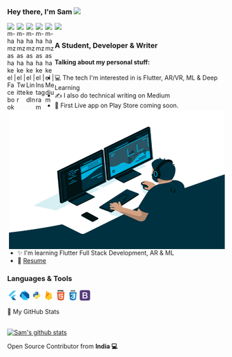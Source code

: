### Hey there, I'm  Sam <img src="https://media.giphy.com/media/hvRJCLFzcasrR4ia7z/giphy.gif" width="25px">

[<img align="left" alt="m-hamzashakeel | Facebook" width=22px src="https://cdn.jsdelivr.net/npm/simple-icons@v3/icons/facebook.svg">][facebook]
[<img align="left" alt="m-hamzashakeel | Twitter" width=22px src="https://cdn.jsdelivr.net/npm/simple-icons@v3/icons/twitter.svg">][twitter]
[<img align="left" alt="m-hamzashakeel | LinkedIn" width=22px src="https://cdn.jsdelivr.net/npm/simple-icons@v3/icons/linkedin.svg">][linkedin]
[<img align="left" alt="m-hamzashakeel | Instagram" width=22px src="https://cdn.jsdelivr.net/npm/simple-icons@v3/icons/instagram.svg">][instagram]
[<img align="left" alt="m-hamzashakeel | Medium" width=22px src="https://cdn.jsdelivr.net/npm/simple-icons@v3/icons/medium.svg">][medium]

![](https://visitor-badge.glitch.me/badge?page_id=SamJeffrey8.SamJeffrey8)

### A Student, Developer & Writer

<img align="right" alt="GIF" src="code.gif" width="500" height="320" />

#### Talking about my personal stuff:


- 💻 The tech I'm interested in is Flutter, AR/VR, ML & Deep Learning
- ✍ I also do technical writing on Medium
- 📱 First Live app on Play Store coming soon.
- ✨ I'm learning Flutter Full Stack Development, AR & ML
- 📄 [Resume][profile]

### Languages & Tools

<code><img width=24px src="https://raw.githubusercontent.com/github/explore/80688e429a7d4ef2fca1e82350fe8e3517d3494d/topics/flutter/flutter.png"></code>
<code><img width=24px src="https://raw.githubusercontent.com/github/explore/80688e429a7d4ef2fca1e82350fe8e3517d3494d/topics/dart/dart.png"></code>
<code><img width=24px src="https://raw.githubusercontent.com/github/explore/80688e429a7d4ef2fca1e82350fe8e3517d3494d/topics/python/python.png"></code>
<code><img width=24px src="https://raw.githubusercontent.com/github/explore/80688e429a7d4ef2fca1e82350fe8e3517d3494d/topics/firebase/firebase.png"></code>
<code><img width=24px src="https://raw.githubusercontent.com/github/explore/80688e429a7d4ef2fca1e82350fe8e3517d3494d/topics/html/html.png"></code>
<code><img width=24px src="https://raw.githubusercontent.com/github/explore/80688e429a7d4ef2fca1e82350fe8e3517d3494d/topics/css/css.png"></code>
<code><img width=24px src="https://raw.githubusercontent.com/github/explore/80688e429a7d4ef2fca1e82350fe8e3517d3494d/topics/bootstrap/bootstrap.png"></code>

<summary>📝 My GitHub Stats</summary>
<br>

[![Sam's github stats](https://github-readme-stats.vercel.app/api?username=SamJeffrey8&theme=gotham)](https://github.com/SamJeffrey8/github-readme-stats)



Open Source Contributor from <b>India<b> 💻

[quran]: https://github.com/m-hamzashakeel/The_Holy_Quran_App
[twitter]: https://www.twitter.com/Spinozious/
[linkedin]: https://www.linkedin.com/in/sam-jeffrey-2091731a7/
[instagram]: https://www.instagram.com/samjefree/
[medium]: https://medium.com/@sam.8.jy
[facebook]: https://www.facebook.com/mhamzadev
[profile]: http://github.com/SamJeffrey8
